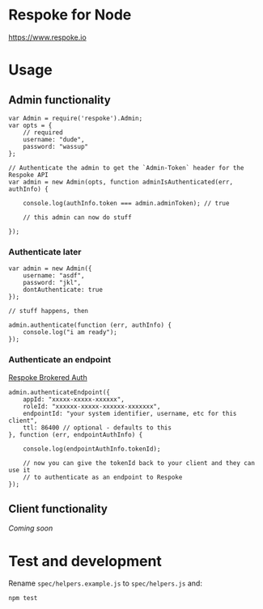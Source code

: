 # Respoke for Node

https://www.respoke.io

# Usage

## Admin functionality

    var Admin = require('respoke').Admin;
    var opts = {
        // required
        username: "dude",
        password: "wassup"
    };

    // Authenticate the admin to get the `Admin-Token` header for the Respoke API
    var admin = new Admin(opts, function adminIsAuthenticated(err, authInfo) {

        console.log(authInfo.token === admin.adminToken); // true

        // this admin can now do stuff

    });

### Authenticate later

    var admin = new Admin({
        username: "asdf",
        password: "jkl",
        dontAuthenticate: true
    });

    // stuff happens, then

    admin.authenticate(function (err, authInfo) {
        console.log("i am ready");
    });

### Authenticate an endpoint

[Respoke Brokered Auth](https://docs-int.respoke.io/articles/tutorials/brokered-auth.html)

    admin.authenticateEndpoint({
        appId: "xxxxx-xxxxx-xxxxxx",
        roleId: "xxxxxx-xxxxx-xxxxxx-xxxxxxx",
        endpointId: "your system identifier, username, etc for this client",
        ttl: 86400 // optional - defaults to this
    }, function (err, endpointAuthInfo) {

        console.log(endpointAuthInfo.tokenId);
        
        // now you can give the tokenId back to your client and they can use it 
        // to authenticate as an endpoint to Respoke 
    });

## Client functionality
    

*Coming soon*


# Test and development

Rename `spec/helpers.example.js` to `spec/helpers.js` and:

    npm test


